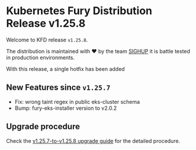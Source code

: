 # Kubernetes Fury Distribution Release v1.25.8

Welcome to KFD release `v1.25.8`.

The distribution is maintained with ❤️ by the team [SIGHUP](https://sighup.io/) it is battle tested in production environments.

With this release, a single hotfix has been added

## New Features since `v1.25.7`

- Fix: wrong taint regex in public eks-cluster schema
- Bump: fury-eks-installer version to v2.0.2

## Upgrade procedure

Check the [v1.25.7-to-v1.25.8 upgrade guide](../upgrades/v1.25.7-to-v1.25.8.md) for the detailed procedure.
